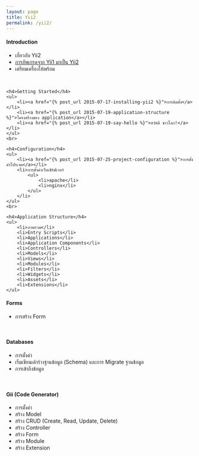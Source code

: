 ```yaml
---
layout: page
title: Yii2
permalink: /yii2/
---
```


<div class="half col-left">
    <h4>Introduction</h4>
    <ul>
        <li>เกี่ยวกับ Yii2</li>
        <li><a href="{% post_url 2015-07-19-upgrading-to-yii2 %}">การอัพเกรดจาก Yii1 มาเป็น Yii2</a></li>
        <li>เตรียมเครื่องให้พร้อม</li>
    </ul>
    <br>

    <h4>Getting Started</h4>
    <ul>
        <li><a href="{% post_url 2015-07-17-installing-yii2 %}">การติดตั้ง</a></li>
        <li><a href="{% post_url 2015-07-19-application-structure %}">โครงสร้างของ application</a></li>
        <li><a href="{% post_url 2015-07-19-say-hello %}">สวัสดี ชาวโลก!</a></li>
    </ul>
    <br>

    <h4>Configuration</h4>
    <ul>
        <li><a href="{% post_url 2015-07-25-project-configuration %}">การตั้งค่าโปรเจค</a></li>
        <li>การตั้งค่าเว็บเซิร์ฟเวอร์
            <ul>
                <li>apache</li>
                <li>nginx</li>
            </ul>
        </li>
    </ul>
    <br>

    <h4>Application Structure</h4>
    <ul>
        <li>ภาพรวม</li>
        <li>Entry Scripts</li>
        <li>Applications</li>
        <li>Application Components</li>
        <li>Controllers</li>
        <li>Models</li>
        <li>Views</li>
        <li>Modules</li>
        <li>Filters</li>
        <li>Widgets</li>
        <li>Assets</li>
        <li>Extensions</li>
    </ul>
</div>

<div class="half col-right">

<h4>Forms</h4>
<ul>
    <li>การสร้าง Form</li>
</ul>
<br>

<h4>Databases</h4>
<ul>
    <li>การตั้งค่า</li>
    <li>เริ่มเขียนเค้าร่างฐานข้อมูล (Schema) และการ Migrate ฐานข้อมูล</li>
    <li>การเข้าถึงข้อมูล</li>
</ul>
<br>

<h4>Gii (Code Generator)</h4>
<ul>
    <li>การตั้งค่า</li>
    <li>สร้าง Model</li>
    <li>สร้าง CRUD (Create, Read, Update, Delete)</li>
    <li>สร้าง Controller</li>
    <li>สร้าง Form</li>
    <li>สร้าง Module</li>
    <li>สร้าง Extension</li>
</ul>

</div>